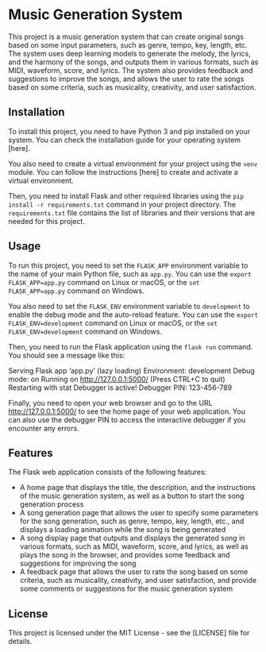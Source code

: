 # Music Generation System

This project is a music generation system that can create original songs based on some input parameters, such as genre, tempo, key, length, etc. The system uses deep learning models to generate the melody, the lyrics, and the harmony of the songs, and outputs them in various formats, such as MIDI, waveform, score, and lyrics. The system also provides feedback and suggestions to improve the songs, and allows the user to rate the songs based on some criteria, such as musicality, creativity, and user satisfaction.

## Installation

To install this project, you need to have Python 3 and pip installed on your system. You can check the installation guide for your operating system [here].

You also need to create a virtual environment for your project using the `venv` module. You can follow the instructions [here] to create and activate a virtual environment.

Then, you need to install Flask and other required libraries using the `pip install -r requirements.txt` command in your project directory. The `requirements.txt` file contains the list of libraries and their versions that are needed for this project.

## Usage

To run this project, you need to set the `FLASK_APP` environment variable to the name of your main Python file, such as `app.py`. You can use the `export FLASK_APP=app.py` command on Linux or macOS, or the `set FLASK_APP=app.py` command on Windows.

You also need to set the `FLASK_ENV` environment variable to `development` to enable the debug mode and the auto-reload feature. You can use the `export FLASK_ENV=development` command on Linux or macOS, or the `set FLASK_ENV=development` command on Windows.

Then, you need to run the Flask application using the `flask run` command. You should see a message like this:

Serving Flask app ‘app.py’ (lazy loading)
Environment: development
Debug mode: on
Running on http://127.0.0.1:5000/ (Press CTRL+C to quit)
Restarting with stat
Debugger is active!
Debugger PIN: 123-456-789

Finally, you need to open your web browser and go to the URL http://127.0.0.1:5000/ to see the home page of your web application. You can also use the debugger PIN to access the interactive debugger if you encounter any errors.

## Features

The Flask web application consists of the following features:

- A home page that displays the title, the description, and the instructions of the music generation system, as well as a button to start the song generation process
- A song generation page that allows the user to specify some parameters for the song generation, such as genre, tempo, key, length, etc., and displays a loading animation while the song is being generated
- A song display page that outputs and displays the generated song in various formats, such as MIDI, waveform, score, and lyrics, as well as plays the song in the browser, and provides some feedback and suggestions for improving the song
- A feedback page that allows the user to rate the song based on some criteria, such as musicality, creativity, and user satisfaction, and provide some comments or suggestions for the music generation system

## License

This project is licensed under the MIT License - see the [LICENSE] file for details.
